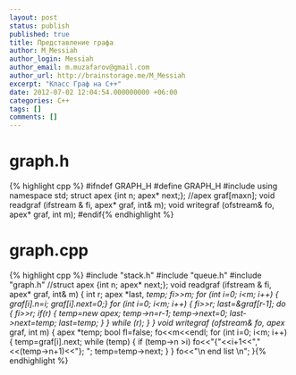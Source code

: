 ```yaml
---
layout: post
status: publish
published: true
title: Представление графа
author: M_Messiah
author_login: Messiah
author_email: m.muzafarov@gmail.com
author_url: http://brainstorage.me/M_Messiah
excerpt: "Класс Граф на C++"
date: 2012-07-02 12:04:54.000000000 +06:00
categories: C++
tags: []
comments: []
---
```


# graph.h #
{% highlight cpp %}
#ifndef GRAPH_H
#define GRAPH_H
#include <fstream>
using namespace std;
struct apex {int n; apex* next;};
//apex graf[maxn];
void readgraf (ifstream & fi, apex* graf, int& m);
void writegraf (ofstream& fo, apex* graf, int m);
#endif{% endhighlight %}
# graph.cpp #

{% highlight cpp %}
#include "stack.h"
#include "queue.h"
#include "graph.h"
//struct apex {int n; apex* next;};
void readgraf (ifstream & fi, apex* graf, int& m) {
	int r;
	apex *last, *temp;
	fi>>m;
	for (int i=0; i<m; i++) { graf[i].n=i; graf[i].next=0;}
	for (int i=0; i<m; i++)
	{
		fi>>r;
		last=&graf[r-1];
		do {
			fi>>r;
			if(r) {
				temp=new apex;
				temp->n=r-1;
				temp->next=0;
				last->next=temp;
				last=temp;
			}
		} while (r);
	}
}
void writegraf (ofstream& fo, apex* graf, int m) {
	apex *temp;
	bool fl=false;
	fo<<m<<endl;
	for (int i=0; i<m; i++) {
		temp=graf[i].next;
		while (temp) {
			if (temp->n >i)
				fo<<"{"<<i+1<<","<<(temp->n+1)<<"}; ";
			temp=temp->next;
		}
	}
	fo<<"\n end list \n";
}{% endhighlight %}
